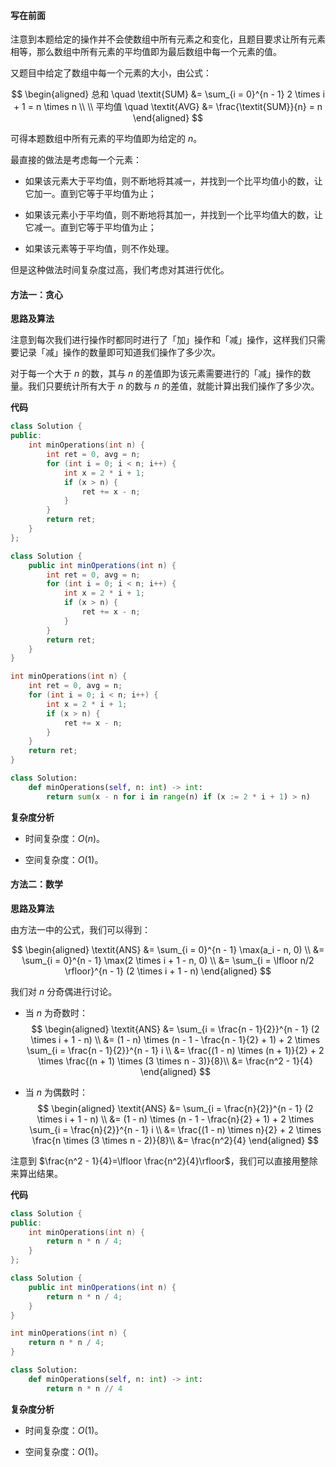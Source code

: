 #### 写在前面

注意到本题给定的操作并不会使数组中所有元素之和变化，且题目要求让所有元素相等，那么数组中所有元素的平均值即为最后数组中每一个元素的值。

又题目中给定了数组中每一个元素的大小，由公式：

$$
\begin{aligned}
总和 \quad \textit{SUM} &= \sum_{i = 0}^{n - 1} 2 \times i + 1 = n \times n \\ \\
平均值 \quad \textit{AVG} &= \frac{\textit{SUM}}{n} = n
\end{aligned}
$$

可得本题数组中所有元素的平均值即为给定的 $n$。

最直接的做法是考虑每一个元素：

- 如果该元素大于平均值，则不断地将其减一，并找到一个比平均值小的数，让它加一。直到它等于平均值为止；

- 如果该元素小于平均值，则不断地将其加一，并找到一个比平均值大的数，让它减一。直到它等于平均值为止；

- 如果该元素等于平均值，则不作处理。

但是这种做法时间复杂度过高，我们考虑对其进行优化。

#### 方法一：贪心

**思路及算法**

注意到每次我们进行操作时都同时进行了「加」操作和「减」操作，这样我们只需要记录「减」操作的数量即可知道我们操作了多少次。

对于每一个大于 $n$ 的数，其与 $n$ 的差值即为该元素需要进行的「减」操作的数量。我们只要统计所有大于 $n$ 的数与 $n$ 的差值，就能计算出我们操作了多少次。

**代码**

```C++ [sol1-C++]
class Solution {
public:
    int minOperations(int n) {
        int ret = 0, avg = n;
        for (int i = 0; i < n; i++) {
            int x = 2 * i + 1;
            if (x > n) {
                ret += x - n;
            }
        }
        return ret;
    }
};
```

```Java [sol1-Java]
class Solution {
    public int minOperations(int n) {
        int ret = 0, avg = n;
        for (int i = 0; i < n; i++) {
            int x = 2 * i + 1;
            if (x > n) {
                ret += x - n;
            }
        }
        return ret;
    }
}
```

```C [sol1-C]
int minOperations(int n) {
    int ret = 0, avg = n;
    for (int i = 0; i < n; i++) {
        int x = 2 * i + 1;
        if (x > n) {
            ret += x - n;
        }
    }
    return ret;
}
```

```Python [sol1-Python3]
class Solution:
    def minOperations(self, n: int) -> int:
        return sum(x - n for i in range(n) if (x := 2 * i + 1) > n)
```

**复杂度分析**

- 时间复杂度：$O(n)$。

- 空间复杂度：$O(1)$。

#### 方法二：数学

**思路及算法**

由方法一中的公式，我们可以得到：

$$
\begin{aligned}
\textit{ANS} &= \sum_{i = 0}^{n - 1} \max(a_i - n, 0) \\
&= \sum_{i = 0}^{n - 1} \max(2 \times i + 1 - n, 0) \\
&= \sum_{i = \lfloor n/2 \rfloor}^{n - 1} (2 \times i + 1 - n)
\end{aligned}
$$

我们对 $n$ 分奇偶进行讨论。

- 当 $n$ 为奇数时：
  $$
  \begin{aligned}
  \textit{ANS} &= \sum_{i = \frac{n - 1}{2}}^{n - 1} (2 \times i + 1 - n) \\
  &= (1 - n) \times (n - 1 - \frac{n - 1}{2} + 1) + 2 \times \sum_{i = \frac{n - 1}{2}}^{n - 1} i \\
  &= \frac{(1 - n) \times (n + 1)}{2} + 2 \times \frac{(n + 1) \times (3 \times n - 3)}{8}\\
  &= \frac{n^2 - 1}{4}
  \end{aligned}
  $$

- 当 $n$ 为偶数时：
  $$
  \begin{aligned}
  \textit{ANS} &= \sum_{i = \frac{n}{2}}^{n - 1} (2 \times i + 1 - n) \\
  &= (1 - n) \times (n - 1 - \frac{n}{2} + 1) + 2 \times \sum_{i = \frac{n}{2}}^{n - 1} i \\
  &= \frac{(1 - n) \times n}{2} + 2 \times \frac{n \times (3 \times n - 2)}{8}\\
  &= \frac{n^2}{4}
  \end{aligned}
  $$

注意到 $\frac{n^2 - 1}{4}=\lfloor \frac{n^2}{4}\rfloor$，我们可以直接用整除来算出结果。

**代码**

```C++ [sol2-C++]
class Solution {
public:
    int minOperations(int n) {
        return n * n / 4;
    }
};
```

```Java [sol2-Java]
class Solution {
    public int minOperations(int n) {
        return n * n / 4;
    }
}
```

```C [sol2-C]
int minOperations(int n) {
    return n * n / 4;
}
```

```Python [sol2-Python3]
class Solution:
    def minOperations(self, n: int) -> int:
        return n * n // 4
```

**复杂度分析**

- 时间复杂度：$O(1)$。

- 空间复杂度：$O(1)$。